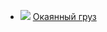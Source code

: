 * ![](/books/adv_history/Владислав%20Русанов/Окаянный%20груз.jpg) [Окаянный груз](/books/adv_history/Владислав%20Русанов/Окаянный%20груз)